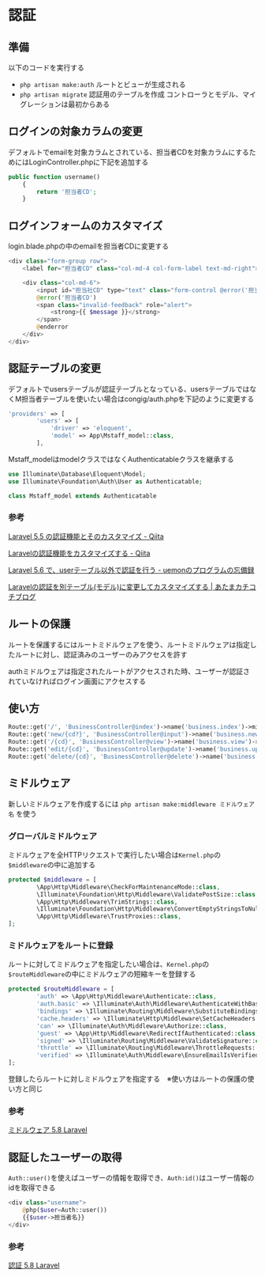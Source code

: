 # 認証

## 準備

以下のコードを実行する

- `php artisan make:auth` ルートとビューが生成される
- `php artisan migrate` 認証用のテーブルを作成
コントローラとモデル、マイグレーションは最初からある

## ログインの対象カラムの変更

デフォルトでemailを対象カラムとされている、担当者CDを対象カラムにするためにはLoginController.phpに下記を追加する

```php
public function username()
    {
        return '担当者CD';
    }
```

## ログインフォームのカスタマイズ

login.blade.phpの中のemailを担当者CDに変更する

```php
<div class="form-group row">
    <label for="担当者CD" class="col-md-4 col-form-label text-md-right">{{ __('担当者CD') }}</label>

    <div class="col-md-6">
        <input id="担当社CD" type="text" class="form-control @error('担当者CD') is-invalid @enderror" name="担当社CD" value="{{ old('担当者CD') }}" required autocomplete="担当者CD" autofocus>
        @error('担当者CD')
        <span class="invalid-feedback" role="alert">
            <strong>{{ $message }}</strong>
        </span>
        @enderror
    </div>
</div>
```

## 認証テーブルの変更

デフォルトでusersテーブルが認証テーブルとなっている、usersテーブルではなくM担当者テーブルを使いたい場合はcongig/auth.phpを下記のように変更する 

```php
'providers' => [
        'users' => [
            'driver' => 'eloquent',
            'model' => App\Mstaff_model::class,
        ],
```

Mstaff_modelはmodelクラスではなくAuthenticatableクラスを継承する

```php
use Illuminate\Database\Eloquent\Model;
use Illuminate\Foundation\Auth\User as Authenticatable;

class Mstaff_model extends Authenticatable
```

### 参考

[Laravel 5\.5 の認証機能とそのカスタマイズ \- Qiita](https://qiita.com/naga3/items/4f3defde59b31a1a797e#user%E3%83%A2%E3%83%87%E3%83%AB%E4%BB%A5%E5%A4%96%E3%82%92%E8%AA%8D%E8%A8%BC%E3%81%AB%E4%BD%BF%E3%81%86)

[Laravelの認証機能をカスタマイズする \- Qiita](https://qiita.com/t-iguchi/items/446a3958bf5a27c91fd1)

[Laravel 5\.6 で、userテーブル以外で認証を行う \- uemonのプログラムの忘備録](http://fushigi.hatenadiary.com/entry/2018/03/29/163154)

[Laravelの認証を別テーブル\(モデル\)に変更してカスタマイズする \| あたまカチコチブログ](https://enginiah.com/laravel-auth-customize/)

## ルートの保護

ルートを保護するにはルートミドルウェアを使う、ルートミドルウェアは指定したルートに対し、認証済みのユーザーのみアクセスを許す

authミドルウェアは指定されたルートがアクセスされた時、ユーザーが認証されていなければログイン画面にアクセスする

## 使い方

```php
Route::get('/', 'BusinessController@index')->name('business.index')->middleware('auth');
Route::get('new/{cd?}', 'BusinessController@input')->name('business.new')->middleware('auth');
Route::get('/{cd}', 'BusinessController@view')->name('business.view')->where('㏅', '[0-9]+')->middleware('auth');
Route::get('edit/{cd}', 'BusinessController@update')->name('business.update')->middleware('auth');
Route::get('delete/{cd}', 'BusinessController@delete')->name('business.delete')->middleware('auth');
```


## ミドルウェア

新しいミドルウェアを作成するには `php artisan make:middleware ミドルウェア名` を使う

### グローバルミドルウェア

ミドルウェアを全HTTPリクエストで実行したい場合は`Kernel.php`の`$middleware`の中に追加する

```php
protected $middleware = [
        \App\Http\Middleware\CheckForMaintenanceMode::class,
        \Illuminate\Foundation\Http\Middleware\ValidatePostSize::class,
        \App\Http\Middleware\TrimStrings::class,
        \Illuminate\Foundation\Http\Middleware\ConvertEmptyStringsToNull::class,
        \App\Http\Middleware\TrustProxies::class,
];
```

### ミドルウェアをルートに登録

ルートに対してミドルウェアを指定したい場合は、`Kernel.php`の`$routeMiddleware`の中にミドルウェアの短縮キーを登録する

```php
protected $routeMiddleware = [
        'auth' => \App\Http\Middleware\Authenticate::class,
        'auth.basic' => \Illuminate\Auth\Middleware\AuthenticateWithBasicAuth::class,
        'bindings' => \Illuminate\Routing\Middleware\SubstituteBindings::class,
        'cache.headers' => \Illuminate\Http\Middleware\SetCacheHeaders::class,
        'can' => \Illuminate\Auth\Middleware\Authorize::class,
        'guest' => \App\Http\Middleware\RedirectIfAuthenticated::class,
        'signed' => \Illuminate\Routing\Middleware\ValidateSignature::class,
        'throttle' => \Illuminate\Routing\Middleware\ThrottleRequests::class,
        'verified' => \Illuminate\Auth\Middleware\EnsureEmailIsVerified::class,
];
```

登録したらルートに対しミドルウェアを指定する　※使い方はルートの保護の使い方と同じ

### 参考

[ミドルウェア 5\.8 Laravel](https://readouble.com/laravel/5.8/ja/middleware.html)

## 認証したユーザーの取得

`Auth::user()`を使えばユーザーの情報を取得でき、`Auth:id()`はユーザー情報のidを取得できる

```php
<div class="username">
    @php($user=Auth::user())
    {{$user->担当者名}}
</div>
```

### 参考

[認証 5\.8 Laravel](https://readouble.com/laravel/5.8/ja/authentication.html)